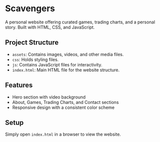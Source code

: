 # Scavengers

A personal website offering curated games, trading charts, and a personal story. Built with HTML, CSS, and JavaScript.

## Project Structure
- `assets`: Contains images, videos, and other media files.
- `css`: Holds styling files.
- `js`: Contains JavaScript files for interactivity.
- `index.html`: Main HTML file for the website structure.

## Features
- Hero section with video background
- About, Games, Trading Charts, and Contact sections
- Responsive design with a consistent color scheme

## Setup
Simply open `index.html` in a browser to view the website.